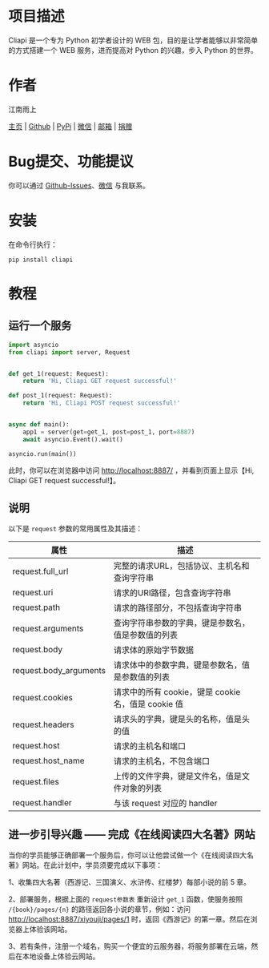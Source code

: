 # 项目描述

Cliapi 是一个专为 Python 初学者设计的 WEB 包，目的是让学者能够以非常简单的方式搭建一个 WEB 服务，进而提高对 Python 的兴趣，步入 Python 的世界。

# 作者

江南雨上

[主页](https://lcctoor.com/index.html) \| [Github](https://github.com/lcctoor) \| [PyPi](https://pypi.org/user/lcctoor) \| [微信](https://lcctoor.com/cdn/WeChatQRC.jpg) \| [邮箱](mailto:lcctoor@outlook.com) \| [捐赠](https://lcctoor.com/cdn/DonationQRC-0rmb.jpg)

# Bug提交、功能提议

你可以通过 [Github-Issues](https://github.com/lcctoor/arts/issues)、[微信](https://lcctoor.com/cdn/WeChatQRC.jpg) 与我联系。

# 安装

在命令行执行：

```
pip install cliapi
```

# 教程

## 运行一个服务

```python
import asyncio
from cliapi import server, Request


def get_1(request: Request):
    return 'Hi, Cliapi GET request successful!'

def post_1(request: Request):
    return 'Hi, Cliapi POST request successful!'


async def main():
    app1 = server(get=get_1, post=post_1, port=8887)
    await asyncio.Event().wait()

asyncio.run(main())
```

此时，你可以在浏览器中访问 [http://localhost:8887/](http://localhost:8887/) ，并看到页面上显示【Hi, Cliapi GET request successful!】。

## 说明

以下是 `request` 参数的常用属性及其描述：

| 属性                   | 描述                                                |
| ---------------------- | --------------------------------------------------- |
| request.full_url       | 完整的请求URL，包括协议、主机名和查询字符串         |
| request.uri            | 请求的URI路径，包含查询字符串                       |
| request.path           | 请求的路径部分，不包括查询字符串                    |
| request.arguments      | 查询字符串参数的字典，键是参数名，值是参数值的列表  |
| request.body           | 请求体的原始字节数据                                |
| request.body_arguments | 请求体中的参数字典，键是参数名，值是参数值的列表    |
| request.cookies        | 请求中的所有 cookie，键是 cookie 名，值是 cookie 值 |
| request.headers        | 请求头的字典，键是头的名称，值是头的值              |
| request.host           | 请求的主机名和端口                                  |
| request.host_name      | 请求的主机名，不包含端口                            |
| request.files          | 上传的文件字典，键是文件名，值是文件对象的列表      |
| request.handler        | 与该 request 对应的 handler                       |

## 进一步引导兴趣 —— 完成《在线阅读四大名著》网站

当你的学员能够正确部署一个服务后，你可以让他尝试做一个《在线阅读四大名著》网站。在此计划中，学员须要完成以下事项：

1、收集四大名著（西游记、三国演义、水浒传、红楼梦）每部小说的前 5 章。

2、部署服务，根据上面的 `request参数表` 重新设计 `get_1` 函数，使服务按照 `/{book}/pages/{n}` 的路径返回各小说的章节，例如：访问 [http://localhost:8887/xiyouji/pages/1](http://localhost:8887/xiyouji/pages/1) 时，返回《西游记》的第一章。然后在浏览器上体验该网站。

3、若有条件，注册一个域名，购买一个便宜的云服务器，将服务部署在云端，然后在本地设备上体验云网站。
